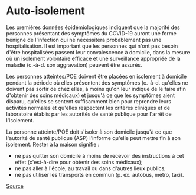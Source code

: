 # Auto-isolement  

Les premières données épidémiologiques indiquent que la majorité des personnes présentant des symptômes du COVID-19 auront une forme bénigne de l'infection qui ne nécessitera probablement pas une hospitalisation. Il est important que les personnes qui n'ont pas besoin d'être hospitalisées passent leur convalescence à domicile, dans la mesure où un isolement volontaire efficace et une surveillance appropriée de la maladie (c.-à-d. son aggravation) peuvent être assurés.

Les personnes atteintes/POE doivent être placées en isolement à domicile pendant la période où elles présentent des symptômes (c.-à-d. qu'elles ne doivent pas sortir de chez elles, à moins qu'on leur indique de le faire afin d'obtenir des soins médicaux) et jusqu'à ce que les symptômes aient disparu, qu'elles se sentent suffisamment bien pour reprendre leurs activités normales et qu'elles respectent les critères cliniques et de laboratoire établis par les autorités de santé publique pour l'arrêt de l'isolement.

La personne atteinte/POE doit s'isoler à son domicile jusqu'à ce que l'autorité de santé publique (ASP) l'informe qu'elle peut mettre fin à son isolement. Rester à la maison signifie :

- ne pas quitter son domicile à moins de recevoir des instructions à cet effet (c'est-à-dire pour obtenir des soins médicaux);
- ne pas aller à l'école, au travail ou dans d'autres lieux publics;
- ne pas utiliser les transports en commun (p. ex. autobus, métro, taxi).

[Source](https://www.canada.ca/fr/sante-publique/services/maladies/2019-nouveau-coronavirus/professionnels-sante/directives-provisoires-cas-contacts.html#ann1)
